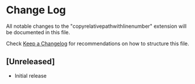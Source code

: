 # Change Log

All notable changes to the "copyrelativepathwithlinenumber" extension will be documented in this file.

Check [Keep a Changelog](http://keepachangelog.com/) for recommendations on how to structure this file.

## [Unreleased]

- Initial release
